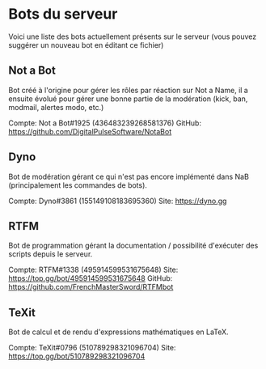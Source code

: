 # Bots du serveur

Voici une liste des bots actuellement présents sur le serveur (vous pouvez suggérer un nouveau bot en éditant ce fichier)

## Not a Bot

Bot créé à l'origine pour gérer les rôles par réaction sur Not a Name, il a ensuite évolué pour gérer une bonne partie de la modération (kick, ban, modmail, alertes modo, etc.)

Compte: Not a Bot#1925 (436483239268581376)
GitHub: https://github.com/DigitalPulseSoftware/NotaBot

## Dyno

Bot de modération gérant ce qui n'est pas encore implémenté dans NaB (principalement les commandes de bots).

Compte: Dyno#3861 (155149108183695360)
Site: https://dyno.gg

## RTFM

Bot de programmation gérant la documentation / possibilité d'exécuter des scripts depuis le serveur.

Compte: RTFM#1338 (495914599531675648)
Site: https://top.gg/bot/495914599531675648
GitHub: https://github.com/FrenchMasterSword/RTFMbot

## TeXit

Bot de calcul et de rendu d'expressions mathématiques en LaTeX.

Compte: TeXit#0796 (510789298321096704)
Site: https://top.gg/bot/510789298321096704